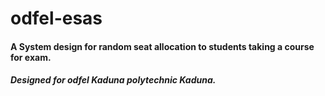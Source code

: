 # odfel-esas

#### A System design for random seat allocation to students taking a course for exam.
#####  Designed for odfel Kaduna polytechnic Kaduna.
